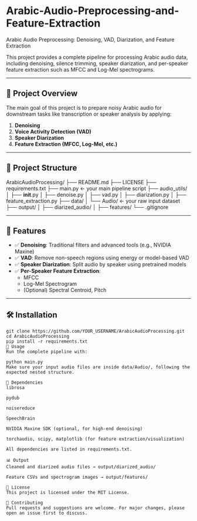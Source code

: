 # Arabic-Audio-Preprocessing-and-Feature-Extraction
Arabic Audio Preprocessing: Denoising, VAD, Diarization, and Feature Extraction 


This project provides a complete pipeline for processing Arabic audio data, including denoising, silence trimming, speaker diarization, and per-speaker feature extraction such as MFCC and Log-Mel spectrograms.

---

## 🧠 Project Overview

The main goal of this project is to prepare noisy Arabic audio for downstream tasks like transcription or speaker analysis by applying:

1. **Denoising**
2. **Voice Activity Detection (VAD)**
3. **Speaker Diarization**
4. **Feature Extraction (MFCC, Log-Mel, etc.)**

---

## 📁 Project Structure

ArabicAudioProcessing/
├── README.md
├── LICENSE
├── requirements.txt
├── main.py  ← your main pipeline script
├── audio_utils/
│   ├── __init__.py
│   ├── denoise.py
│   ├── vad.py
│   ├── diarization.py
│   ├── feature_extraction.py
├── data/
│   └── Audio/   ← your raw input dataset
├── output/
│   ├── diarized_audio/
│   ├── features/
└── .gitignore



---

## 🔧 Features

- ✅ **Denoising**: Traditional filters and advanced tools (e.g., NVIDIA Maxine)
- ✅ **VAD**: Remove non-speech regions using energy or model-based VAD
- ✅ **Speaker Diarization**: Split audio by speaker using pretrained models
- ✅ **Per-Speaker Feature Extraction**:
  - MFCC
  - Log-Mel Spectrogram
  - (Optional) Spectral Centroid, Pitch

---

## 🛠️ Installation

```
git clone https://github.com/YOUR_USERNAME/ArabicAudioProcessing.git
cd ArabicAudioProcessing
pip install -r requirements.txt
🚀 Usage
Run the complete pipeline with:

python main.py
Make sure your input audio files are inside data/Audio/, following the expected nested structure.

💼 Dependencies
librosa

pydub

noisereduce

SpeechBrain

NVIDIA Maxine SDK (optional, for high-end denoising)

torchaudio, scipy, matplotlib (for feature extraction/visualization)

All dependencies are listed in requirements.txt.

📊 Output
Cleaned and diarized audio files → output/diarized_audio/

Feature CSVs and spectrogram images → output/features/

📜 License
This project is licensed under the MIT License.

🤝 Contributing
Pull requests and suggestions are welcome. For major changes, please open an issue first to discuss.
